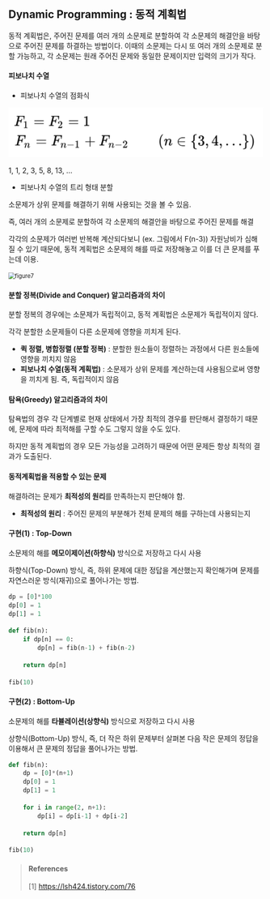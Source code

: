 ## Dynamic Programming : 동적 계획법

동적 계획법은, 주어진 문제를 여러 개의 소문제로 분할하여 각 소문제의 해결안을 바탕으로 주어진 문제를 하결하는 방법이다. 이때의 소문제는 다시 또 여러 개의 소문제로 분할 가능하고, 각 소문제는 원래 주어진 문제와 동일한 문제이지만 입력의 크기가 작다.



#### 피보나치 수열

* 피보나치 수열의 점화식

<img src="./img/figure6.png" alt="figure6" style="zoom:80%;" />

1, 1, 2, 3, 5, 8, 13, ...



* 피보나치 수열의 트리 형태 분할

소문제가 상위 문제를 해결하기 위해 사용되는 것을 볼 수 있음.

즉, 여러 개의 소문제로 분할하여 각 소문제의 해결안을 바탕으로 주어진 문제를 해결

각각의 소문제가 여러번 반복해 계산되다보니 (ex. 그림에서 F(n-3)) 자원낭비가 심해질 수 있기 때문에, 동적 계획법은 소문제의 해를 따로 저장해놓고 이를 더 큰 문제를 푸는데 이용.

<img src="/img/figure7.png" alt="figure7" style="zoom:80%;" />



#### 분할 정복(Divide and Conquer) 알고리즘과의 차이

분할 정복의 경우에는 소문제가 독립적이고, 동적 계획법은 소문제가 독립적이지 않다. 

각각 분할한 소문제들이 다른 소문제에 영향을 끼치게 된다.

* **퀵 정렬, 병합정렬 (분할 정복)** : 분할한 원소들이 정렬하는 과정에서 다른 원소들에 영향을 끼치지 않음
* **피보나치 수열(동적 계획법)** : 소문제가 상위 문제를 계산하는데 사용됨으로써 영향을 끼치게 됨. 즉, 독립적이지 않음



#### 탐욕(Greedy) 알고리즘과의 차이

탐욕법의 경우 각 단계별로 현재 상태에서 가장 최적의 경우를 판단해서 결정하기 때문에, 문제에 따라 최적해를 구할 수도 그렇지 않을 수도 있다.

하지만 동적 계획법의 경우 모든 가능성을 고려하기 때문에 어떤 문제든 항상 최적의 결과가 도출된다.



#### 동적계획법을 적용할 수 있는 문제

해결하려는 문제가 **최적성의 원리**를 만족하는지 판단해야 함.

* **최적성의 원리** : 주어진 문제의 부분해가 전체 문제의 해를 구하는데 사용되는지



#### 구현(1) : Top-Down

소문제의 해를 **메모이제이션(하향식)** 방식으로 저장하고 다시 사용

하향식(Top-Down) 방식, 즉, 하위 문제에 대한 정답을 계산했는지 확인해가며 문제를 자연스러운 방식(재귀)으로 풀어나가는 방법.

~~~python
dp = [0]*100
dp[0] = 1
dp[1] = 1

def fib(n):
    if dp[n] == 0:
        dp[n] = fib(n-1) + fib(n-2)
        
    return dp[n]

fib(10)
~~~



#### 구현(2) : Bottom-Up

소문제의 해를 **타뷸레이션(상향식)** 방식으로 저장하고 다시 사용

상향식(Bottom-Up) 방식, 즉, 더 작은 하위 문제부터 살펴본 다음 작은 문제의 정답을 이용해서 큰 문제의 정답을 풀어나가는 방법.

~~~python
def fib(n):
    dp = [0]*(n+1)
    dp[0] = 1
    dp[1] = 1
    
    for i in range(2, n+1):
        dp[i] = dp[i-1] + dp[i-2]
        
    return dp[n]

fib(10)
~~~



> #### References
>
> [1] https://lsh424.tistory.com/76